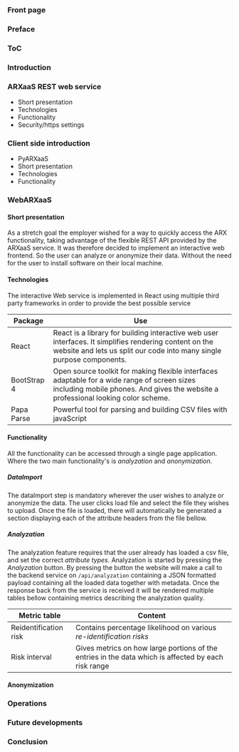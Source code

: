 ### Front page

### Preface

### ToC

### Introduction

### ARXaaS REST web service

- Short presentation
- Technologies
- Functionality
- Security/https settings

### Client side introduction

- PyARXaaS
- Short presentation
- Technologies
- Functionality

### WebARXaaS

#### Short presentation

As a stretch goal the employer wished for a way to quickly access the ARX functionality, taking advantage of the flexible REST API   provided by the ARXaaS service. It was therefore decided to implement an interactive web frontend. So the user can analyze or anonymize their data. Without the need for the user to install software on their local machine.

#### Technologies

The interactive Web service is implemented in React using multiple third party frameworks in order to provide the best possible service

| Package     | Use                                                                                                                   |
| ------------| --------------------------------------------------------------------------------------------------------------------- |
| React       | React is a library for building interactive web user interfaces. It simplifies rendering content on the website and lets us split our code into many single purpose components. |
| BootStrap 4 | Open source toolkit for making flexible interfaces adaptable for a wide range of screen sizes including mobile phones. And gives the website a professional looking color scheme. |
| Papa Parse  | Powerful tool for parsing and building CSV files with javaScript                                                      |

#### Functionality

All the functionality can be accessed through a single page application.
Where the two main functionality's is *analyzation* and *anonymization*.

##### DataImport

The dataImport step is mandatory wherever the user wishes to analyze or anonymize the data.
The user clicks load file and select the file they wishes to upload.
Once the file is loaded, there will automatically be generated a section displaying each of the attribute headers from the file bellow.

##### Analyzation

The analyzation feature requires that the user already has loaded a csv file, and set the correct *attribute types*.
Analyzation is started by pressing the *Analyzation* button.
By pressing the button the website will make a call to the backend service on `/api/analyzation` containing a JSON formatted payload containing all the loaded data together with metadata.
Once the response back from the service is received it will be rendered multiple tables bellow containing metrics describing the analyzation quality.

| Metric table          | Content                                                                                             |
| --------------------- | --------------------------------------------------------------------------------------------------- |
| Reidentification risk | Contains percentage likelihood on various *re-identification risks*                                 |
| Risk interval         | Gives metrics on how large portions of the entries in the data which is affected by each risk range |

#### Anonymization


### Operations

### Future developments

### Conclusion
